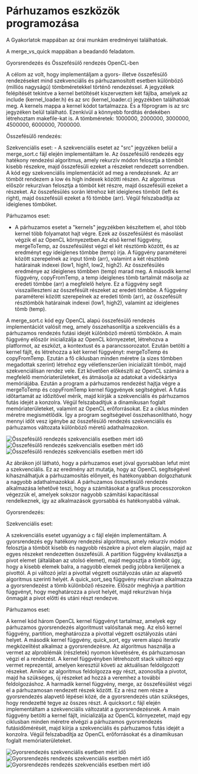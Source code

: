 # Párhuzamos eszközök programozása

A Gyakorlatok mappában az órai munkám eredményei találhatóak.

A merge_vs_quick mappában a beadandó feladatom.

Gyorsrendezés és Összefésülő rendezés OpenCL-ben

A célom az volt, hogy implementáljam a gyors- illetve összefésülő rendezéseket mind szekvenciális és párhuzamosított esetben különböző (milliós nagyságú) tömbméretekkel  történő rendezéssel. A jegyzékek felépítését tekintve a kernel betöltését kiszerveztem két fájlba, amelyek az include (kernel_loader.h) és az src (kernel_loader.c) jegyzékben találhatóak meg. A kernels mappa a kernel kódot tartalmazza. És a főprogram is az src jegyzéken belül található. Ezenkívül a könnyebb fordítás érdekében létrehoztam makefile-kat is. A tömbméretek: 1000000, 2000000, 3000000, 4500000, 6000000, 7000000.

Összefésülő rendezés:

Szekvenciális eset:
    - A szekvenciális esetet az "src" jegyzéken belül a merge_sort.c fájl elején implementáltam le. Az összefésülő rendezés egy hatékony rendezési algoritmus, amely rekurzív módon felosztja a tömböt kisebb részekre, majd összefésüli ezeket a részeket rendezett sorrendben. A kód egy szekvenciális implementációt ad meg a rendezésnek. Az arr tömböt rendezem a low és high indexek közötti részen. Az algoritmus először rekurzívan felosztja a tömböt két részre, majd összefésüli ezeket a részeket. Az összefésülés során létrehoz két ideiglenes tömböt (left és right), majd összefésüli ezeket a fő tömbbe (arr). Végül felszabadítja az ideiglenes tömböket.

Párhuzamos eset:

- A párhuzamos esetet a "kernels" jegyzékben készítettem el, ahol több kernel több folyamatot hajt végre. Ezek az összefésülést és másolást végzik el az OpenCL környezetben.Az első kernel függvény, mergeToTemp, az összefésülést végzi el két résztömb között, és az eredményt egy ideiglenes tömbbe (temp) írja. A függvény paraméterei között szerepelnek az input tömb (arr), valamint a két résztömb határainak indexei (low1, high1, low2, high2). Az összefésülés eredménye az ideiglenes tömbben (temp) marad meg. A második kernel függvény, copyFromTemp, a temp ideiglenes tömb tartalmát másolja az eredeti tömbbe (arr) a megfelelő helyre. Ez a függvény segít visszailleszteni az összefésült részeket az eredeti tömbbe. A függvény paraméterei között szerepelnek az eredeti tömb (arr), az összefésült résztömbök határainak indexei (low1, high2), valamint az ideiglenes tömb (temp).

A merge_sort.c kód egy OpenCL alapú összefésülő rendezés implementációt valósít meg, amely összehasonlítja a szekvenciális és a párhuzamos rendezés futási idejét különböző méretű tömbökön.
A main függvény először inicializálja az OpenCL környezetet, létrehozva a platformot, az eszközt, a kontextust és a parancssorozatot. Ezután betölti a kernel fájlt, és létrehozza a két kernel függvényt: mergeToTemp és copyFromTemp. Ezután a fő ciklusban minden méretre (a sizes tömbben megadottak szerint) létrehoz egy véletlenszerűen inicializált tömböt, majd szekvenciálisan rendez vele. Ezt követően előkészíti az OpenCL számára a megfelelő memóriaterületeket, és átmásolja az adatokat a videókártya memóriájába. Ezután a program a párhuzamos rendezést hajtja végre a mergeToTemp és copyFromTemp kernel függvények segítségével. A futás időtartamát az időzítővel mérik, majd kiírják a szekvenciális és párhuzamos futás idejét a konzolra. Végül felszabadítjuk a dinamikusan foglalt memóriaterületeket, valamint az OpenCL erőforrásokat. Ez a ciklus minden méretre megismétlődik. Így a program segítségével összehasonlítható, hogy mennyi időt vesz igénybe az összefésülő rendezés szekvenciális és párhuzamos változata különböző méretű adathalmazokon.

![Összefésülő rendezés szekvenciális esetben mért idő](images/mergesort_seq.PNG) 
![Összefésülő rendezés szekvenciális esetben mért idő](images/mergesort_parallel.PNG) 
![Összefésülő rendezés szekvenciális esetben mért idő](images/mergesort_seq_vs_parallel.PNG) 

Az ábrákon jól látható, hogy a párhuzamos eset jóval gyorsabban lefut mint a szekvenciális. Ez az eredmény azt mutatja, hogy az OpenCL segítségével kihasználhatjuk a párhuzamosítás előnyeit, és hatékonyabban dolgozhatunk a nagyobb adathalmazokkal. A párhuzamos összefésülő rendezés alkalmazása lehetővé teszi, hogy a számításokat a grafikus processzorokon végezzük el, amelyek sokszor nagyobb számítási kapacitással rendelkeznek, így az alkalmazások gyorsabbá és hatékonyabbá válnak. 



Gyorsrendezés:


Szekvenciális eset: 

A szekvenciális esetet ugyanúgy a c fájl elején implementáltam. A gyorsrendezés egy hatékony rendezési algoritmus, amely rekurzív módon felosztja a tömböt kisebb és nagyobb részekre a pivot elem alapján, majd az egyes részeket rendezetten összefésüli. A partition függvény kiválasztja a pivot elemet (általában az utolsó elemet), majd megosztja a tömböt úgy, hogy a kisebb elemek balra, a nagyobb elemek pedig jobbra kerüljenek a pivottól. A pi változó jelzi a pivottal végzett osztályozás után az alapvető algoritmus szerinti helyét. A quick_sort_seq függvény rekurzívan alkalmazza a gyorsrendezést a tömb különböző részeire. Először meghívja a partition függvényt, hogy meghatározza a pivot helyét, majd rekurzívan hívja önmagát a pivot előtti és utáni részt rendezve.

Párhuzamos eset:

A kernel kód három OpenCL kernel függvényt tartalmaz, amelyek egy párhuzamos gyorsrendezés algoritmust valósítanak meg. Az első kernel függvény, partition, meghatározza a pivottal végzett osztályozás utáni helyet. A második kernel függvény, quick_sort, egy verem alapú iteratív megközelítést alkalmaz a gyorsrendezésre. Az algoritmus használja a vermet az alproblémák (részletek) nyomon követésére, és párhuzamosan végzi el a rendezést. A kernel függvényben létrehozott stack változó egy vermet reprezentál, amelyen keresztül követi az aktuálisan feldolgozott részeket. Amikor az algoritmus feldolgozza egy részt, azonosítja a pivotot, majd ha szükséges, új részeket ad hozzá a veremhez a további feldolgozáshoz. A harmadik kernel függvény, merge, az összefésülést végzi el a párhuzamosan rendezett részek között. Ez a rész nem része a gyorsrendezés alapvető lépései közé, de a gyorsrendezés után szükséges, hogy rendezetté tegye az összes részt. A quicksort.c fájl elején implementáltam a szekvenciális változatát a gyorsrendezésnek. A main függvény betölti a kernel fájlt, inicializálja az OpenCL környezetet, majd egy ciklusban minden méretre elvégzi a párhuzamos gyorsrendezés futásidőmérését, majd kiírja a szekvenciális és párhuzamos futás idejét a konzolra. Végül felszabadítja az OpenCL erőforrásokat és a dinamikusan foglalt memóriaterületeket.



![Gyorsrendezés szekvenciális esetben mért idő](images/quicksort_seq.PNG) 
![Gyorsrendezés rendezés szekvenciális esetben mért idő](images/quicksort_parallel.PNG) 
![Gyorsrendezés rendezés szekvenciális esetben mért idő](images/quicksort_seq_vs_parallel.PNG) 